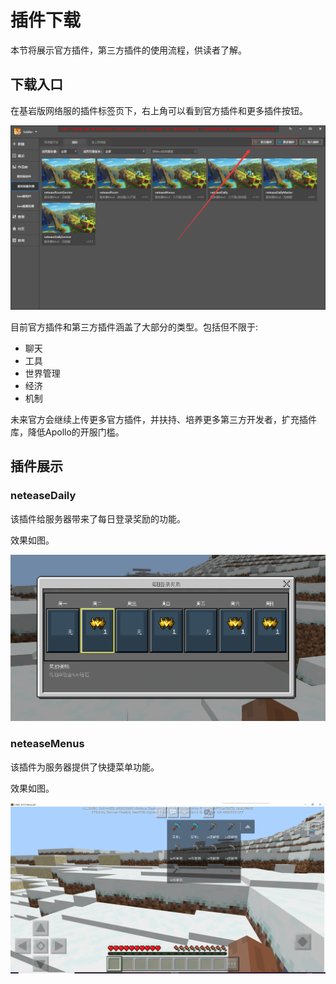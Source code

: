 # 插件下载

本节将展示官方插件，第三方插件的使用流程，供读者了解。

## 下载入口

在基岩版网络服的插件标签页下，右上角可以看到官方插件和更多插件按钮。

![](./images/download-1.png)

目前官方插件和第三方插件涵盖了大部分的类型。包括但不限于:

- 聊天
- 工具
- 世界管理
- 经济
- 机制

未来官方会继续上传更多官方插件，并扶持、培养更多第三方开发者，扩充插件库，降低Apollo的开服门槛。

## 插件展示

### neteaseDaily

该插件给服务器带来了每日登录奖励的功能。

效果如图。

![](./images/intro-1.png)

### neteaseMenus

该插件为服务器提供了快捷菜单功能。

效果如图。

![](./images/intro-2.png)